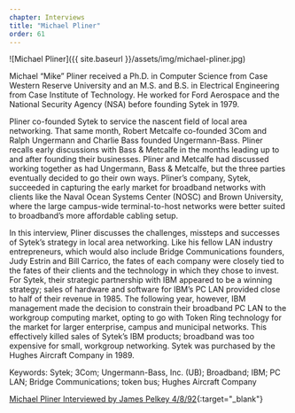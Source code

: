 ```yaml
---
chapter: Interviews
title: "Michael Pliner"
order: 61
---
```


![Michael Pliner]({{ site.baseurl }}/assets/img/michael-pliner.jpg)

Michael “Mike” Pliner received a Ph.D. in Computer Science from Case Western Reserve University and an M.S. and B.S. in Electrical Engineering from Case Institute of Technology. He worked for Ford Aerospace and the National Security Agency (NSA) before founding Sytek in 1979.

Pliner co-founded Sytek to service the nascent field of local area networking. That same month, Robert Metcalfe co-founded 3Com and Ralph Ungermann and Charlie Bass founded Ungermann-Bass. Pliner recalls early discussions with Bass & Metcalfe in the months leading up to and after founding their businesses. Pliner and Metcalfe had discussed working together as had Ungermann, Bass & Metcalfe, but the three parties eventually decided to go their own ways. Pliner’s company, Sytek, succeeded in capturing the early market for broadband networks with clients like the Naval Ocean Systems Center (NOSC) and Brown University, where the large campus-wide terminal-to-host networks were better suited to broadband’s more affordable cabling setup.

In this interview, Pliner discusses the challenges, missteps and successes of Sytek’s strategy in local area networking. Like his fellow LAN industry entrepreneurs, which would also include Bridge Communications founders, Judy Estrin and Bill Carrico, the fates of each company were closely tied to the fates of their clients and the technology in which they chose to invest. For Sytek, their strategic partnership with IBM appeared to be a winning strategy; sales of hardware and software for IBM’s PC LAN provided close to half of their revenue in 1985. The following year, however, IBM management made the decision to constrain their broadband PC LAN to the workgroup computing market, opting to go with Token Ring technology for the market for larger enterprise, campus and municipal networks. This effectively killed sales of Sytek’s IBM products; broadband was too expensive for small, workgroup networking. Sytek was purchased by the Hughes Aircraft Company in 1989.

Keywords: Sytek; 3Com; Ungermann-Bass, Inc. (UB); Broadband; IBM; PC LAN; Bridge Communications; token bus; Hughes Aircraft Company

[Michael Pliner Interviewed by James Pelkey 4/8/92](https://archive.computerhistory.org/resources/access/text/2018/04/102740326-05-01-acc.pdf){:target="_blank"}
